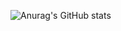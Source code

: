 ![Anurag's GitHub stats](https://github-readme-stats.vercel.app/api?username=caiqing123&show_icons=true&theme=radical)

